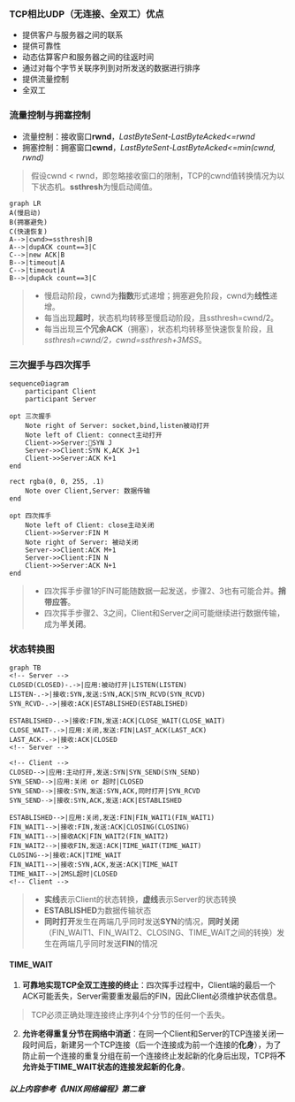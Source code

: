 ### TCP相比UDP（无连接、全双工）优点
- 提供客户与服务器之间的联系
- 提供可靠性
- 动态估算客户和服务器之间的往返时间
- 通过对每个字节关联序列到对所发送的数据进行排序
- 提供流量控制
- 全双工

### 流量控制与拥塞控制
- 流量控制：接收窗口**rwnd**，*LastByteSent-LastByteAcked<=rwnd*
- 拥塞控制：拥塞窗口**cwnd**，*LastByteSent-LastByteAcked<=min(cwnd, rwnd)*
> 假设cwnd < rwnd，即忽略接收窗口的限制，TCP的cwnd值转换情况为以下状态机。**ssthresh**为慢启动阈值。
```mermaid
graph LR
A(慢启动)
B(拥塞避免)
C(快速恢复)
A-->|cwnd>=ssthresh|B
A-->|dupACK count==3|C
C-->|new ACK|B
B-->|timeout|A
C-->|timeout|A
B-->|dupAck count==3|C
```
> - 慢启动阶段，cwnd为**指数**形式递增；拥塞避免阶段，cwnd为**线性**递增。
> - 每当出现**超时**，状态机均转移至慢启动阶段，且ssthresh=cwnd/2。
> - 每当出现**三个冗余ACK**（拥塞），状态机均转移至快速恢复阶段，且*ssthresh=cwnd/2，cwnd=ssthresh+3MSS*。

### 三次握手与四次挥手
```mermaid
sequenceDiagram
    participant Client
    participant Server

opt 三次握手
    Note right of Server: socket,bind,listen被动打开
    Note left of Client: connect主动打开
    Client->>Server:SYN J
    Server->>Client:SYN K,ACK J+1
    Client->>Server:ACK K+1
end

rect rgba(0, 0, 255, .1)
    Note over Client,Server: 数据传输
end

opt 四次挥手
    Note left of Client: close主动关闭
    Client->>Server:FIN M
    Note right of Server: 被动关闭
    Server->>Client:ACK M+1
    Server->>Client:FIN N
    Client->>Server:ACK N+1
end
```
> - 四次挥手步骤1的FIN可能随数据一起发送，步骤2、3也有可能合并。**捎带应答**。
> - 四次挥手步骤2、3之间，Client和Server之间可能继续进行数据传输，成为**半关闭**。

### 状态转换图
```mermaid
graph TB
<!-- Server -->
CLOSED(CLOSED)-.->|应用:被动打开|LISTEN(LISTEN)
LISTEN-.->|接收:SYN,发送:SYN,ACK|SYN_RCVD(SYN_RCVD)
SYN_RCVD-.->|接收:ACK|ESTABLISHED(ESTABLISHED)

ESTABLISHED-.->|接收:FIN,发送:ACK|CLOSE_WAIT(CLOSE_WAIT)
CLOSE_WAIT-.->|应用:关闭,发送:FIN|LAST_ACK(LAST_ACK)
LAST_ACK-.->|接收:ACK|CLOSED
<!-- Server -->

<!-- Client -->
CLOSED-->|应用:主动打开,发送:SYN|SYN_SEND(SYN_SEND)
SYN_SEND-->|应用:关闭 or 超时|CLOSED
SYN_SEND-->|接收:SYN,发送:SYN,ACK,同时打开|SYN_RCVD
SYN_SEND-->|接收:SYN,ACK,发送:ACK|ESTABLISHED

ESTABLISHED-->|应用:关闭,发送:FIN|FIN_WAIT1(FIN_WAIT1)
FIN_WAIT1-->|接收:FIN,发送:ACK|CLOSING(CLOSING)
FIN_WAIT1-->|接收ACK|FIN_WAIT2(FIN_WAIT2)
FIN_WAIT2-->|接收FIN,发送:ACK|TIME_WAIT(TIME_WAIT)
CLOSING-->|接收:ACK|TIME_WAIT
FIN_WAIT1-->|接收:SYN,ACK,发送:ACK|TIME_WAIT
TIME_WAIT-->|2MSL超时|CLOSED
<!-- Client -->
```

> - **实线**表示Client的状态转换，**虚线**表示Server的状态转换
> - **ESTABLISHED**为数据传输状态
> - **同时打开**发生在两端几乎同时发送**SYN**的情况，**同时关闭**（FIN_WAIT1、FIN_WAIT2、CLOSING、TIME_WAIT之间的转换）发生在两端几乎同时发送**FIN**的情况

#### TIME_WAIT
1. **可靠地实现TCP全双工连接的终止**：四次挥手过程中，Client端的最后一个ACK可能丢失，Server需要重发最后的FIN，因此Client必须维护状态信息。
> TCP必须正确处理连接终止序列4个分节的任何一个丢失。
2. **允许老得重复分节在网络中消逝**：在同一个Client和Server的TCP连接关闭一段时间后，新建另一个TCP连接（后一个连接成为前一个连接的**化身**），为了防止前一个连接的重复分组在前一个连接终止发起新的化身后出现，TCP将**不允许处于TIME_WAIT状态的连接发起新的化身**。


##### *以上内容参考《UNIX网络编程》第二章*